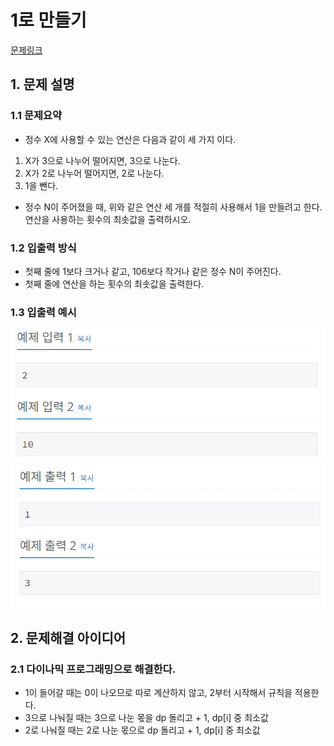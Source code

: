 # 1로 만들기
[문제링크](https://www.acmicpc.net/problem/1463)

## 1. 문제 설명

### 1.1 문제요약
- 정수 X에 사용할 수 있는 연산은 다음과 같이 세 가지 이다.

1. X가 3으로 나누어 떨어지면, 3으로 나눈다.
2. X가 2로 나누어 떨어지면, 2로 나눈다.
3. 1을 뺀다.

- 정수 N이 주어졌을 때, 위와 같은 연산 세 개를 적절히 사용해서 1을 만들려고 한다. 연산을 사용하는 횟수의 최솟값을 출력하시오.
### 1.2 입출력 방식 
- 첫째 줄에 1보다 크거나 같고, 106보다 작거나 같은 정수 N이 주어진다.
- 첫째 줄에 연산을 하는 횟수의 최솟값을 출력한다.
### 1.3 입출력 예시
<img src='입력예시.jpg'>
<img src='출력예시.jpg'>


## 2. 문제해결 아이디어

### 2.1 다이나믹 프로그래밍으로 해결한다.
- 1이 들어갈 때는 0이 나오므로 따로 계산하지 않고, 2부터 시작해서 규칙을 적용한다.
- 3으로 나눠질 때는 3으로 나눈 몫을 dp 돌리고 + 1, dp[i] 중 최소값
- 2로 나눠질 때는 2로 나눈 몫으로 dp 돌리고 + 1, dp[i] 중 최소값
